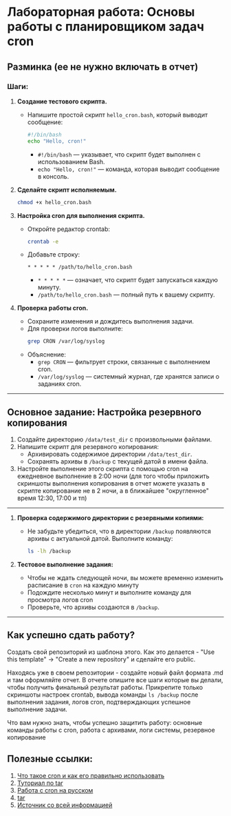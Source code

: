 # Лабораторная работа: Основы работы с планировщиком задач cron

## Разминка (ее не нужно включать в отчет)

### Шаги:

1. **Создание тестового скрипта.**
   - Напишите простой скрипт `hello_cron.bash`, который выводит сообщение:
     ```bash
     #!/bin/bash
     echo "Hello, cron!"
     ```
     - `#!/bin/bash` — указывает, что скрипт будет выполнен с использованием Bash.
     - `echo "Hello, cron!"` — команда, которая выводит сообщение в консоль.

2. **Сделайте скрипт исполняемым.**
     ```bash
     chmod +x hello_cron.bash
     ```

3. **Настройка cron для выполнения скрипта.**
   - Откройте редактор crontab:
     ```bash
     crontab -e
     ```
   - Добавьте строку:
     ```plaintext
     * * * * * /path/to/hello_cron.bash
     ```
     - `* * * * *` — означает, что скрипт будет запускаться каждую минуту.
     - `/path/to/hello_cron.bash` — полный путь к вашему скрипту.

4. **Проверка работы cron.**
   - Сохраните изменения и дождитесь выполнения задачи.
   - Для проверки логов выполните:
     ```bash
     grep CRON /var/log/syslog
     ```
   - Объяснение:
     - `grep CRON` — фильтрует строки, связанные с выполнением cron.
     - `/var/log/syslog` — системный журнал, где хранятся записи о заданиях cron.

---

## Основное задание: Настройка резервного копирования

1. Создайте директорию `/data/test_dir` с произвольными файлами.
2. Напишите скрипт для резервного копирования:
   - Архивировать содержимое директории `/data/test_dir`.
   - Сохранять архивы в `/backup` с текущей датой в имени файла.
3. Настройте выполнение этого скрипта с помощью cron на ежедневное выполнение в 2:00 ночи (для того чтобы приложить скриншоты выполнения копирования в отчет можете указать в скрипте копирование не в 2 ночи, а в ближайшее "округленное" время 12:30, 17:00 и тп)

---

1. **Проверка содержимого директории с резервными копиями:**
   - Не забудьте убедиться, что в директории `/backup` появляются архивы с актуальной датой. Выполните команду:
     ```bash
     ls -lh /backup
     ```

2. **Тестовое выполнение задания:**
   - Чтобы не ждать следующей ночи, вы можете временно изменить расписание в `cron` на каждую минуту
   - Подождите несколько минут и выполните команду для просмотра логов cron
   - Проверьте, что архивы создаются в `/backup`.

---
## Как успешно сдать работу?
Создать свой репозиторий из шаблона этого. Как это делается - "Use this template" -> "Create a new repository" и сделайте его public.

Находясь уже в своем репозитории - создайте новый файл формата .md и там оформляйте отчет. В отчете опишите все шаги которые вы делали, чтобы получить финальный результат работы. Прикрепите только скриншоты настроек crontab, вывода команды `ls /backup` после выполнения задания, логов cron, подтверждающих успешное выполнение задачи.


Что вам нужно знать, чтобы успешно защитить работу: основные команды работы с cron, работа с архивами, логи системы, резервное копирование


## Полезные ссылки:
1. [Что такое cron и как его правильно использовать](https://timeweb.com/ru/community/articles/chto-takoe-cron)
2. [Туториал по tar](https://linux-docs.vercel.app/docs/linux-basics/tar-command-usage-and-examples)
4. [Работа с cron на русском](https://losst.pro/nastrojka-cron)
5. [tar](https://losst.pro/komanda-tar-v-linux)
6. [Источник со всей информацией](https://www.google.ru/)

